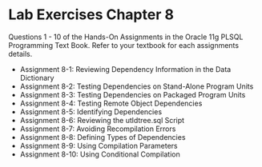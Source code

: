 # Lab Exercises Chapter 8

Questions 1 - 10 of the Hands-On Assignments in the Oracle 11g PLSQL Programming Text Book. Refer to your textbook for each assignments details.

- Assignment 8-1: Reviewing Dependency Information in the Data Dictionary
- Assignment 8-2: Testing Dependencies on Stand-Alone Program Units
- Assignment 8-3: Testing Dependencies on Packaged Program Units
- Assignment 8-4: Testing Remote Object Dependencies
- Assignment 8-5: Identifying Dependencies
- Assignment 8-6: Reviewing the utldtree.sql Script
- Assignment 8-7: Avoiding Recompilation Errors
- Assignment 8-8: Defining Types of Dependencies
- Assignment 8-9: Using Compilation Parameters
- Assignment 8-10: Using Conditional Compilation
